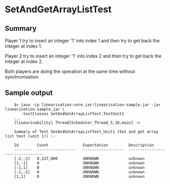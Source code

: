<!--
    #
    # SetAndGetArrayListTest
    #
-->
# SetAndGetArrayListTest

## Summary
Player 1 try to insert an integer '1' into index 1 and then try to get back the integer at
index 1.

Player 2 try to insert an integer '1' into index 2 and then try to get back the integer at
index 2.

Both players are doing the operation at the same time without synchronisation


## Sample output
```
	$> java -cp linearisation-core.jar:linearisation-sample.jar -jar linearisation-sample.jar \
	   -testClasses SetAndGetArrayListTest.TestUnit1
	...
	[linearisability] Thread[Scheduler_Thread_3,10,main] ->

	Summary of Test SetAndGetArrayListTest_Unit1 (Set and get array list test (unit 1)) :-

	Id        Count               Expectation         Description
	--------  -----------------   ------------------  ---------------------------------
	[-2,-2]   8,327,000           UNKNOWN             unknown
	[1,-1]    0                   UNKNOWN             unknown
	[-1,1]    0                   UNKNOWN             unknown
	[-1,-1]   0                   UNKNOWN             unknown
	[1,1]     0                   UNKNOWN             unknown


```

